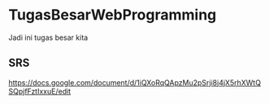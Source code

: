 # TugasBesarWebProgramming
Jadi ini tugas besar kita
## SRS
https://docs.google.com/document/d/1iQXoRqQApzMu2pSrji8j4jX5rhXWtQSQpjfFztIxxuE/edit
